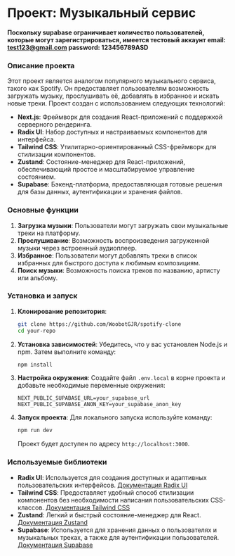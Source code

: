 # Проект: Музыкальный сервис

**Поскольку supabase ограничивает количество пользователей, которые могут зарегистрироваться, имеется тестовый аккаунт email: test123@gmail.com password: 123456789ASD**

### Описание проекта

Этот проект является аналогом популярного музыкального сервиса, такого как Spotify. Он предоставляет пользователям возможность загружать музыку, прослушивать её, добавлять в избранное и искать новые треки. Проект создан с использованием следующих технологий:

- **Next.js**: Фреймворк для создания React-приложений с поддержкой серверного рендеринга.
- **Radix UI**: Набор доступных и настраиваемых компонентов для интерфейса.
- **Tailwind CSS**: Утилитарно-ориентированный CSS-фреймворк для стилизации компонентов.
- **Zustand**: Состояние-менеджер для React-приложений, обеспечивающий простое и масштабируемое управление состоянием.
- **Supabase**: Бэкенд-платформа, предоставляющая готовые решения для базы данных, аутентификации и хранения файлов.

### Основные функции

1. **Загрузка музыки**: Пользователи могут загружать свои музыкальные треки на платформу.
2. **Прослушивание**: Возможность воспроизведения загруженной музыки через встроенный аудиоплеер.
3. **Избранное**: Пользователи могут добавлять треки в список избранных для быстрого доступа к любимым композициям.
4. **Поиск музыки**: Возможность поиска треков по названию, артисту или альбому.

### Установка и запуск

1. **Клонирование репозитория**:

   ```bash
   git clone https://github.com/WoobotGJR/spotify-clone
   cd your-repo
   ```

2. **Установка зависимостей**:
   Убедитесь, что у вас установлен Node.js и npm. Затем выполните команду:

   ```bash
   npm install
   ```

3. **Настройка окружения**:
   Создайте файл `.env.local` в корне проекта и добавьте необходимые переменные окружения:

   ```plaintext
   NEXT_PUBLIC_SUPABASE_URL=your_supabase_url
   NEXT_PUBLIC_SUPABASE_ANON_KEY=your_supabase_anon_key
   ```

4. **Запуск проекта**:
   Для локального запуска используйте команду:
   ```bash
   npm run dev
   ```
   Проект будет доступен по адресу `http://localhost:3000`.

### Используемые библиотеки

- **Radix UI**: Используется для создания доступных и адаптивных пользовательских интерфейсов. [Документация Radix UI](https://www.radix-ui.com/docs)
- **Tailwind CSS**: Предоставляет удобный способ стилизации компонентов без необходимости написания пользовательских CSS-классов. [Документация Tailwind CSS](https://tailwindcss.com/docs)
- **Zustand**: Легкий и быстрый состояние-менеджер для React. [Документация Zustand](https://zustand-demo.pmnd.rs/docs)
- **Supabase**: Используется для хранения данных о пользователях и музыкальных треках, а также для аутентификации пользователей. [Документация Supabase](https://supabase.io/docs)
